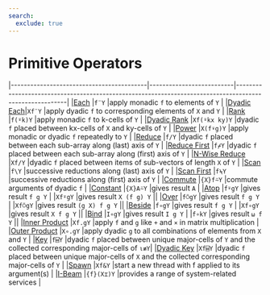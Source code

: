 ```yaml
---
search:
  exclude: true
---
```


<h1 class="heading"><span class="name">Primitive Operators</span></h1>

|------------------------------------------|--------------------------|--------------------------------------------------------------------------------------------------------|
|[Each](each-with-monadic-operand.md)      |`f¨Y`                     |apply monadic `f` to elements of `Y`                                                                    |
|[Dyadic Each](each-with-dyadic-operand.md)|`Xf¨Y`                    |apply dyadic `f` to corresponding elements of `X` and `Y`                                               |
|[Rank](rank.md)                           |`f(⍤k)Y`                  |apply monadic `f` to k-cells of `Y`                                                                     |
|[Dyadic Rank](rank.md)                    |`Xf(⍤kx ky)Y`             |dyadic `f` placed between kx-cells of `X` and  ky-cells of `Y`                                          |
|[Power](power.md)                         |`X(f⍣g)Y`                 |apply monadic or dyadic `f` repeatedly to `Y`                                                           |
|[Reduce](reduce.md)                       |`f/Y`                     |dyadic `f` placed between each sub-array along (last) axis of `Y`                                       |
|[Reduce First](reduce-first.md)           |`f⌿Y`                     |dyadic `f` placed between each sub-array along (first) axis of `Y`                                      |
|[N-Wise Reduce](reduce-n-wise.md)         |`Xf/Y`                    |dyadic `f` placed between items of sub-vectors of length `X` of `Y`                                     |
|[Scan](scan.md)                           |`f\Y`                     |successive reductions along (last) axis of `Y`                                                          |
|[Scan First](scan-first.md)               |`f⍀Y`                     |successive reductions along (first) axis of `Y`                                                         |
|[Commute](commute.md)                     |`{X}f⍨Y`                  |commute arguments of dyadic `f`                                                                         |
|[Constant](constant.md)                   |`{X}A⍨Y`                  |gives result `A`                                                                                        |
|[Atop](atop.md)                           |`f⍤gY`                    |gives result `f g Y`                                                                                    |
|`Xf⍤gY`                                   |gives result `X (f g) Y`                                                                                                          ||
|[Over](over.md)                           |`f⍥gY`                    |gives result `f g Y`                                                                                    |
|`Xf⍥gY`                                   |gives result `(g X) f g Y`                                                                                                        ||
|[Beside](beside.md)                       |`f∘gY`                    |gives result `f g Y`                                                                                    |
|`Xf∘gY`                                   |gives result `X f g Y`                                                                                                            ||
|[Bind](bind.md)                           |`I∘gY`                    |gives result `I g Y`                                                                                    |
|`f∘kY`                                    |gives result `⍵ f Y`                                                                                                              ||
|[Inner Product](inner-product.md)         |`Xf.gY`                   |apply `f` and `g` like `+` and `×` in matrix multiplication                                             |
|[Outer Product](outer-product.md)         |`X∘.gY`                   |apply dyadic `g` to all combinations of elements from `X` and `Y`                                       |
|[Key](key.md)                             |`f⌸Y`                     |dyadic `f` placed between unique major-cells of `Y` and the collected corresponding major-cells of `⍳≢Y`|
|[Dyadic Key](key.md)                      |`Xf⌸Y`                    |dyadic `f` placed between unique major-cells of `X` and the collected corresponding major-cells of `Y`  |
|[Spawn](spawn.md)                         |`Xf&Y`                    |start a new thread with f applied to its argument(s)                                                    |
|[I-Beam](i-beam.md)                       |`{f}(X⌶)Y`                |provides a range of system-related services                                                             |
